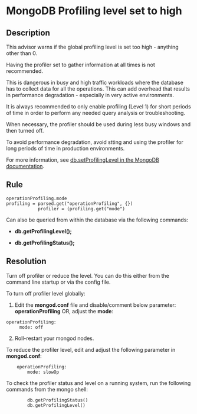 # MongoDB Profiling level set to high 

## Description
This advisor warns if the global profiling level is set too high - anything other than 0.

Having the profiler set to gather information at all times is not recommended. 

This is dangerous in busy and high traffic workloads where the database has to collect data for all the operations. This can add overhead that results in performance degradation - especially in very active environments.

It is always recommended to only enable profiling (Level 1) for short periods of time in order to perform any needed query analysis or troubleshooting. 

When necessary, the profiler should be used during less busy windows and then turned off. 

To avoid performance degradation, avoid stting and using the profiler for long periods of time in production environments.

For more information, see [db.setProfilingLevel in the MongoDB documentation](https://docs.mongodb.com/manual/reference/method/db.setProfilingLevel/).


## Rule
```
operationProfiling.mode
profiling = parsed.get("operationProfiling", {})
            profiler = (profiling.get("mode")
```
Can also be queried from within the database via the following commands:

- __db.getProfilingLevel();__

- __db.getProfilingStatus();__


## Resolution
Turn off profiler or reduce the level. You can do this either from the command line startup or via the config file.

To turn off profiler level globally:
1. Edit the **mongod.conf** file and disable/comment below parameter: 
   **operationProfiling**
   OR, adjust the **mode**: 

``` 
operationProfiling:
     mode: off
```


2. Roll-restart your mongod nodes.


To reduce the profiler level, edit and adjust the following parameter in **mongod.conf**:

``` 
	operationProfiling:
   		mode: slowOp
```

To check the profiler status and level on a running system, run the following commands from the mongo shell:

```
		db.getProfilingStatus()
		db.getProfilingLevel()
```